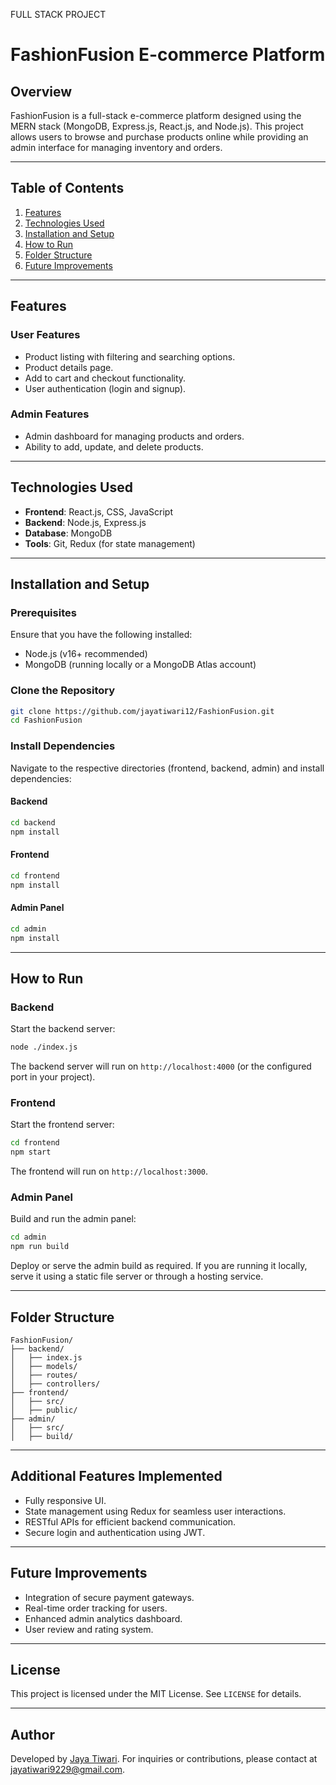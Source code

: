 FULL STACK PROJECT

# FashionFusion E-commerce Platform

## Overview
FashionFusion is a full-stack e-commerce platform designed using the MERN stack (MongoDB, Express.js, React.js, and Node.js). This project allows users to browse and purchase products online while providing an admin interface for managing inventory and orders.

---

## Table of Contents
1. [Features](#features)
2. [Technologies Used](#technologies-used)
3. [Installation and Setup](#installation-and-setup)
4. [How to Run](#how-to-run)
5. [Folder Structure](#folder-structure)
6. [Future Improvements](#future-improvements)

---

## Features

### User Features
- Product listing with filtering and searching options.
- Product details page.
- Add to cart and checkout functionality.
- User authentication (login and signup).

### Admin Features
- Admin dashboard for managing products and orders.
- Ability to add, update, and delete products.

---

## Technologies Used
- **Frontend**: React.js, CSS, JavaScript
- **Backend**: Node.js, Express.js
- **Database**: MongoDB
- **Tools**: Git, Redux (for state management)

---

## Installation and Setup

### Prerequisites
Ensure that you have the following installed:
- Node.js (v16+ recommended)
- MongoDB (running locally or a MongoDB Atlas account)

### Clone the Repository
```bash
git clone https://github.com/jayatiwari12/FashionFusion.git
cd FashionFusion
```

### Install Dependencies
Navigate to the respective directories (frontend, backend, admin) and install dependencies:

#### Backend
```bash
cd backend
npm install
```

#### Frontend
```bash
cd frontend
npm install
```

#### Admin Panel
```bash
cd admin
npm install
```

---

## How to Run

### Backend
Start the backend server:
```bash
node ./index.js
```
The backend server will run on `http://localhost:4000` (or the configured port in your project).

### Frontend
Start the frontend server:
```bash
cd frontend
npm start
```
The frontend will run on `http://localhost:3000`.

### Admin Panel
Build and run the admin panel:
```bash
cd admin
npm run build
```
Deploy or serve the admin build as required. If you are running it locally, serve it using a static file server or through a hosting service.

---

## Folder Structure
```
FashionFusion/
├── backend/
│   ├── index.js
│   ├── models/
│   ├── routes/
│   ├── controllers/
├── frontend/
│   ├── src/
│   ├── public/
├── admin/
│   ├── src/
│   ├── build/
```

---

## Additional Features Implemented
- Fully responsive UI.
- State management using Redux for seamless user interactions.
- RESTful APIs for efficient backend communication.
- Secure login and authentication using JWT.

---

## Future Improvements
- Integration of secure payment gateways.
- Real-time order tracking for users.
- Enhanced admin analytics dashboard.
- User review and rating system.

---

## License
This project is licensed under the MIT License. See `LICENSE` for details.

---

## Author
Developed by [Jaya Tiwari](https://github.com/jayatiwari12). For inquiries or contributions, please contact at jayatiwari9229@gmail.com.

